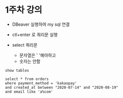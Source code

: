 # 1주차 강의 
- DBeaver 실행하여 my sql 연결
- ctl+enter 로 쿼리문 실행

- select 쿼리문 
  - 문자열은 ' '해야하고
  - 숫자는 안함

```
show tables
```

```
select * from orders
where payment_method = 'kakaopay'
and created_at between "2020-07-14" and "2020-08-19"
and email like 'a%com'
```